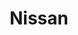 ---
title: "Nissan"
url: /san-jose/nissan-autopista-general-canas/
shop: reparación de automóviles
---